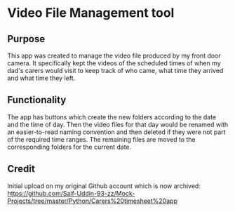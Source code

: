 # Video File Management tool

## Purpose
This app was created to manage the video file produced by my front door camera. It specifically kept the videos of the scheduled times of when my dad's carers would visit to keep track of who came, what time they arrived and what time they left.

## Functionality
The app has buttons which create the new folders according to the date and the time of day. Then the video files for that day would be renamed with an easier-to-read naming convention and then deleted if they were not part of the required time ranges. The remaining files are moved to the corresponding folders for the current date.

## Credit
Initial upload on my original Github account which is now archived:
https://github.com/Saif-Uddin-93-zz/Mock-Projects/tree/master/Python/Carers%20timesheet%20app
